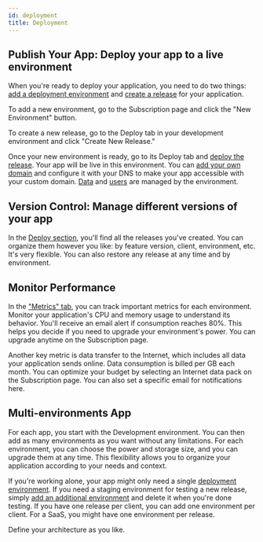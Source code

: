 ```yaml
---
id: deployment
title: Deployment
---
```


## Publish Your App: Deploy your app to a live environment

When you're ready to deploy your application, you need to do two things: [add a deployment environment](../cloud/myApps.md#adding-additional-environments) and [create a release](../cloud/releaseManagementDeployment.md#creating-a-release-in-development) for your application.

To add a new environment, go to the Subscription page and click the "New Environment" button.

To create a new release, go to the Deploy tab in your development environment and click "Create New Release."

Once your new environment is ready, go to its Deploy tab and [deploy the release](../cloud/releaseManagementDeployment.md#deploying-a-release). Your app will be live in this environment. You can [add your own domain](../cloud/resourceMonitoring.md#application-access) and configure it with your DNS to make your app accessible with your custom domain. [Data](../cloud/dataManagement.md) and [users](../cloud/userAccountManagement.md) are managed by the environment. 


## Version Control: Manage different versions of your app

In the [Deploy section](../cloud/releaseManagementDeployment.md), you'll find all the releases you've created. You can organize them however you like: by feature version, client, environment, etc. It's very flexible. You can also restore any release at any time and by environment.

## Monitor Performance

In the ["Metrics" tab](../cloud/resourceMonitoring.md#metrics-tab), you can track important metrics for each environment. Monitor your application's CPU and memory usage to understand its behavior. You'll receive an email alert if consumption reaches 80%. This helps you decide if you need to upgrade your environment's power. You can upgrade anytime on the Subscription page.

Another key metric is data transfer to the Internet, which includes all data your application sends online. Data consumption is billed per GB each month. You can optimize your budget by selecting an Internet data pack on the Subscription page. You can also set a specific email for notifications here.

## Multi-environments App

For each app, you start with the Development environment. You can then add as many environments as you want without any limitations. For each environment, you can choose the power and storage size, and you can upgrade them at any time. This flexibility allows you to organize your application according to your needs and context.

If you're working alone, your app might only need a single [deployment environment](../cloud/releaseManagementDeployment.md). If you need a staging environment for testing a new release, simply [add an additional environment](../cloud/myApps.md#adding-additional-environments) and delete it when you're done testing. If you have one release per client, you can add one environment per client. For a SaaS, you might have one environment per release.

Define your architecture as you like.

